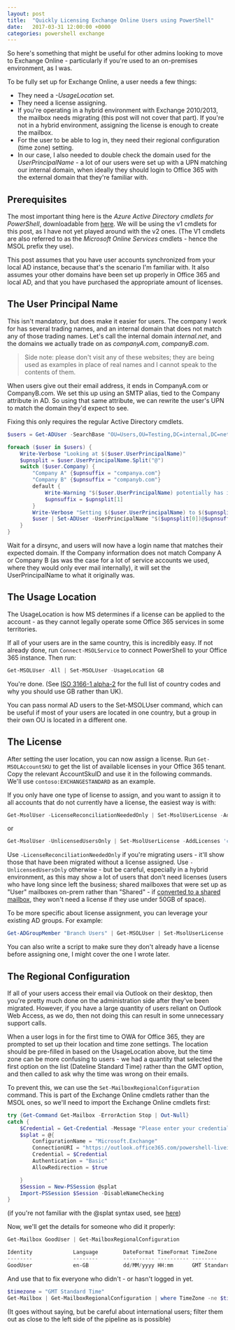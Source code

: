 ```yaml
---
layout: post
title:  "Quickly Licensing Exchange Online Users using PowerShell"
date:   2017-03-31 12:00:00 +0000
categories: powershell exchange
---
```


So here's something that might be useful for other admins looking to move to Exchange Online - particularly if you're used to an on-premises environment, as I was.

To be fully set up for Exchange Online, a user needs a few things:

- They need a *-UsageLocation* set.
- They need a license assigning.
- If you're operating in a hybrid environment with Exchange 2010/2013, the mailbox needs migrating (this post will not cover that part). If you're not in a hybrid environment, assigning the license is enough to create the mailbox.
- For the user to be able to log in, they need their regional configuration (time zone) setting.
- In our case, I also needed to double check the domain used for the *UserPrincipalName* - a lot of our users were set up with a UPN matching our internal domain, when ideally they should login to Office 365 with the external domain that they're familiar with.

## Prerequisites

The most important thing here is the *Azure Active Directory cmdlets for PowerShell*, downloadable from [here](https://docs.microsoft.com/en-gb/powershell/azure/install-msonlinev1). We will be using the v1 cmdlets for this post, as I have not yet played around with the v2 ones.
(The V1 cmdlets are also referred to as the *Microsoft Online Services* cmdlets - hence the MSOL prefix they use).

This post assumes that you have user accounts synchronized from your local AD instance, because that's the scenario I'm familiar with. It also assumes your other domains have been set up properly in Office 365 and local AD, and that you have purchased the appropriate amount of licenses.

## The User Principal Name

This isn't mandatory, but does make it easier for users. The company I work for has several trading names, and an internal domain that does not match any of those trading names. Let's call the internal domain *internal.net*, and the domains we actually trade on as *companyA.com*, *companyB.com*.

>Side note: please don't visit any of these websites; they are being used as examples in place of real names and I cannot speak to the contents of them.

When users give out their email address, it ends in CompanyA.com or CompanyB.com. We set this up using an SMTP alias, tied to the Company attribute in AD. So using that same attribute, we can rewrite the user's UPN to match the domain they'd expect to see.

Fixing this only requires the regular Active Directory cmdlets.

``` powershell
$users = Get-ADUser -SearchBase "OU=Users,OU=Testing,DC=internal,DC=net" -Filter * -Properties Company

foreach ($user in $users) {
    Write-Verbose "Looking at $($user.UserPrincipalName)"
    $upnsplit = $user.UserPrincipalName.Split("@")
    switch ($user.Company) {
        "Company A" {$upnsuffix = "companya.com"}
        "Company B" {$upnsuffix = "companyb.com"}
        default {
            Write-Warning "$($user.UserPrincipalName) potentially has incorrect Company information."
            $upnsuffix = $upnsplit[1]
        }
        Write-Verbose "Setting $($user.UserPrincipalName) to $($upnsplit[0])@$upnsuffix"
        $user | Set-ADUser -UserPrincipalName "$($upnsplit[0])@$upnsuffix"
    }
}
```

Wait for a dirsync, and users will now have a login name that matches their expected domain. If the Company information does not match Company A or Company B (as was the case for a lot of service accounts we used, where they would only ever mail internally), it will set the UserPrincipalName to what it originally was.

## The Usage Location

The UsageLocation is how MS determines if a license can be applied to the account - as they cannot legally operate some Office 365 services in some territories.

If all of your users are in the same country, this is incredibly easy. If not already done, run `Connect-MSOLService` to connect PowerShell to your Office 365 instance. Then run:

``` powershell
Get-MSOLUser -All | Set-MSOLUser -UsageLocation GB
```

You're done. (See [ISO 3166-1 alpha-2](https://en.wikipedia.org/wiki/ISO_3166-1_alpha-2) for the full list of country codes and why you should use GB rather than UK).

You can pass normal AD users to the Set-MSOLUser command, which can be useful if most of your users are located in one country, but a group in their own OU is located in a different one.

## The License

After setting the user location, you can now assign a license. Run `Get-MSOLAccountSKU` to get the list of available licenses in your Office 365 tenant. Copy the relevant AccountSkuID and use it in the following commands. We'll use `contoso:EXCHANGESTANDARD` as an example.

If you only have one type of license to assign, and you want to assign it to all accounts that do not currently have a license, the easiest way is with:

``` powershell
Get-MsolUser -LicenseReconciliationNeededOnly | Set-MsolUserLicense -AddLicenses 'contoso:EXCHANGESTANDARD'
```

or

``` powershell
Get-MsolUser -UnlicensedUsersOnly | Set-MsolUserLicense -AddLicenses 'contoso:EXCHANGESTANDARD'
```

Use `-LicenseReconciliationNeededOnly` if you're migrating users - it'll show those that have been migrated without a license assigned. Use `-UnlicensedUsersOnly` otherwise - but be careful, especially in a hybrid environment, as this may show a lot of users that don't need licenses (users who have long since left the business; shared mailboxes that were set up as "User" mailboxes on-prem rather than "Shared" - if [converted to a shared mailbox](https://support.office.com/en-gb/article/Convert-a-user-mailbox-to-a-shared-mailbox-Admin-Help-2e122487-e1f5-4f26-ba41-5689249d93ba), they won't need a license if they use under 50GB of space).

To be more specific about license assignment, you can leverage your existing AD groups. For example:

``` powershell
Get-ADGroupMember "Branch Users" | Get-MSOLUser | Set-MsolUserLicense -AddLicenses 'contoso:EXCHANGESTANDARD'
```

You can also write a script to make sure they don't already have a license before assigning one, I might cover the one I wrote later.

## The Regional Configuration

If all of your users access their email via Outlook on their desktop, then you're pretty much done on the administration side after they've been migrated. However, if you have a large quantity of users reliant on Outlook Web Access, as we do, then not doing this can result in some unnecessary support calls.

When a user logs in for the first time to OWA for Office 365, they are prompted to set up their location and time zone settings. The location should be pre-filled in based on the UsageLocation above, but the time zone can be more confusing to users - we had a quantity that selected the first option on the list (Dateline Standard Time) rather than the GMT option, and then called to ask why the time was wrong on their emails.

To prevent this, we can use the `Set-MailboxRegionalConfiguration` command. This is part of the Exchange Online cmdlets rather than the MSOL ones, so we'll need to import the Exchange Online cmdlets first:

``` powershell
try {Get-Command Get-Mailbox -ErrorAction Stop | Out-Null}
catch {
    $Credential = Get-Credential -Message "Please enter your credentials for Exchange Online."
    $splat = @{
        ConfigurationName = "Microsoft.Exchange"
        ConnectionURI = "https://outlook.office365.com/powershell-liveid/"
        Credential = $Credential
        Authentication = "Basic"
        AllowRedirection = $true

    }
    $Session = New-PSSession @splat
    Import-PSSession $Session -DisableNameChecking
}
```

(if you're not familiar with the @splat syntax used, see [here](https://msdn.microsoft.com/en-us/powershell/reference/5.1/microsoft.powershell.core/about/about_splatting))

Now, we'll get the details for someone who did it properly:

``` powershell
Get-Mailbox GoodUser | Get-MailboxRegionalConfiguration

Identity             Language        DateFormat TimeFormat TimeZone
--------             --------        ---------- ---------- --------
GoodUser             en-GB           dd/MM/yyyy HH:mm      GMT Standard Time
```

And use that to fix everyone who didn't - or hasn't logged in yet.

``` powershell
$timezone = "GMT Standard Time"
Get-Mailbox | Get-MailboxRegionalConfiguration | where TimeZone -ne $timezone | Set-MailboxRegionalConfiguration -TimeZone $timezone
```

(It goes without saying, but be careful about international users; filter them out as close to the left side of the pipeline as is possible)